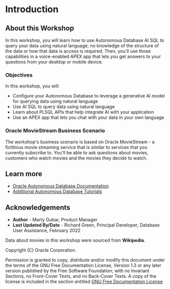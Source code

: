 # Introduction

## About this Workshop

In this workshop, you will learn how to use Autonomous Database AI SQL to query your data using natural language; no knowledge of the structure of the data or how that data is access is required. Then, you'll use those capabilities in a voice-enabled APEX app that lets you get answers to your questions from your desktop or mobile device.


### Objectives
In this workshop, you will:
* Configure your Autonomous Database to leverage a generative AI model for querying data using natural language
* Use AI SQL to query data using natural language
* Learn about PLSQL APIs that help integrate AI with your application
* Use an APEX app that lets you chat with your data in your own language


### Oracle MovieStream Business Scenario
The workshop's business scenario is based on Oracle MovieStream - a fictitious movie streaming service that is similar to services that you currently subscribe to. You'll be able to ask questions about movies, customers who watch movies and the movies they decide to watch.



## Learn more

* [Oracle Autonomous Database Documentation](https://docs.oracle.com/en/cloud/paas/autonomous-data-warehouse-cloud/index.html)
* [Additional Autonomous Database Tutorials](https://docs.oracle.com/en/cloud/paas/autonomous-data-warehouse-cloud/tutorials.html)


## Acknowledgements
* **Author** - Marty Gubar, Product Manager
* **Last Updated By/Date** - Richard Green, Principal Developer, Database User Assistance, February 2022

Data about movies in this workshop were sourced from **Wikipedia**.

Copyright (C)  Oracle Corporation.

Permission is granted to copy, distribute and/or modify this document
under the terms of the GNU Free Documentation License, Version 1.3
or any later version published by the Free Software Foundation;
with no Invariant Sections, no Front-Cover Texts, and no Back-Cover Texts.
A copy of the license is included in the section entitled [GNU Free Documentation License](files/gnu-free-documentation-license.txt)
